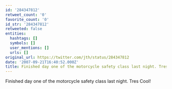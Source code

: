 ```yaml
---
id: '284347812'
retweet_count: '0'
favorite_count: '0'
id_str: '284347812'
retweeted: false
entities:
  hashtags: []
  symbols: []
  user_mentions: []
  urls: []
original_url: https://twitter.com/jth/status/284347812
date: '2007-09-21T16:40:52.000Z'
title: Finished day one of the motorcycle safety class last night. Tres Cool!
---
```


Finished day one of the motorcycle safety class last night. Tres Cool!